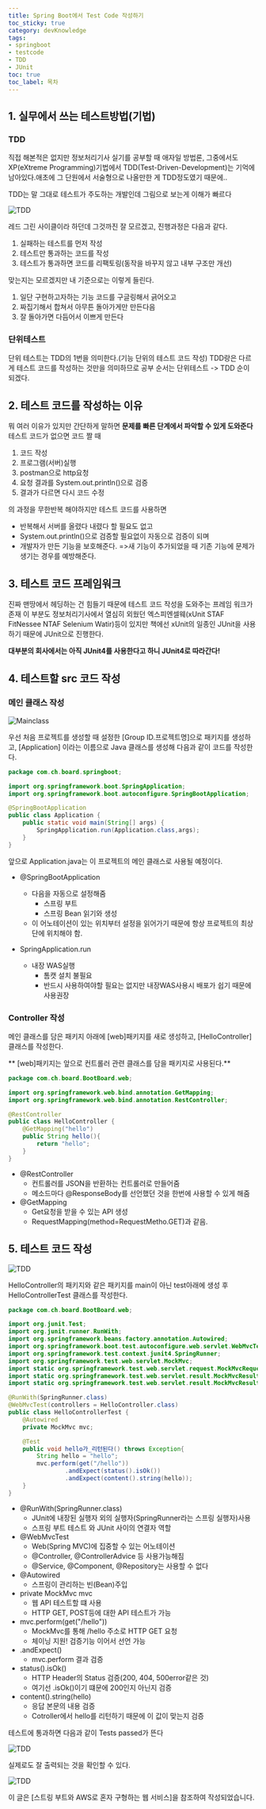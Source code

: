 ```yaml
---
title: Spring Boot에서 Test Code 작성하기
toc_sticky: true
category: devKnowledge
tags:
- springboot
- testcode
- TDD
- JUnit
toc: true
toc_label: 목차
---
```


## 1. 실무에서 쓰는 테스트방법(기법)
### TDD
직접 해본적은 없지만 정보처리기사 실기를 공부할 때 애자일 방법론, 그중에서도 XP(eXtreme Programming)기법에서 TDD(Test-Driven-Development)는 기억에 남아있다.애초에 그 단원에서 서술형으로 나올만한 게 TDD정도였기 때문에..

TDD는 말 그대로 테스트가 주도하는 개발인데 그림으로 보는게 이해가 빠르다

![TDD](/assets/images/2/TDD.png)

레드 그린 사이클이라 하던데 그것까진 잘 모르겠고, 진행과정은 다음과 같다.
1. 실패하는 테스트를 먼저 작성
2. 테스트만 통과하는 코드를 작성
3. 테스트가 통과하면 코드를 리팩토링(동작을 바꾸지 않고 내부 구조만 개선)

맞는지는 모르겠지만 내 기준으로는 이렇게 들린다.
1. 일단 구현하고자하는 기능 코드를 구글링해서 긁어오고
2. 짜집기해서 합쳐서 아무튼 돌아가게만 만든다음
3. 잘 돌아가면 다듬어서 이쁘게 만든다



### 단위테스트
단위 테스트는 TDD의 1번을 의미한다.(기능 단위의 테스트 코드 작성)
TDD랑은 다르게 테스트 코드를 작성하는 것만을 의미하므로 공부 순서는 단위테스트 -> TDD 순이 되겠다.

## 2. 테스트 코드를 작성하는 이유

뭐 여러 이유가 있지만 간단하게 말하면 **문제를 빠른 단계에서 파악할 수 있게 도와준다**
테스트 코드가 없으면 코드 짤 때 
1. 코드 작성
2. 프로그램(서버)실행
3. postman으로 http요청
4. 요청 결과를 System.out.println()으로 검증
5. 결과가 다르면 다시 코드 수정

의 과정을 무한반복 해야하지만 테스트 코드를 사용하면 
+ 반복해서 서버를 올렸다 내렸다 할 필요도 없고 
+ System.out.println()으로 검증할 필요없이 자동으로 검증이 되며
+ 개발자가 만든 기능을 보호해준다.
  =>새 기능이 추가되었을 때 기존 기능에 문제가 생기는 경우를 예방해준다.

## 3. 테스트 코드 프레임워크

진짜 맨땅에서 헤딩하는 건 힘들기 때문에 테스트 코드 작성을 도와주는 프레임 워크가 존재
이 부분도 정보처리기사에서 열심히 외웠던 엑스피엔셀웨(xUnit STAF FitNessee NTAF Selenium Watir)등이 있지만 책에선 xUnit의 일종인 JUnit을 사용하기 때문에 JUnit으로 진행한다.

**대부분의 회사에서는 아직 JUnit4를 사용한다고 하니 JUnit4로 따라간다!**

## 4. 테스트할 src 코드 작성

### 메인 클래스 작성

![Mainclass](/assets/images/2/mainclass.PNG)

우선 처음 프로젝트를 생성할 때 설정한 [Group ID.프로젝트명]으로 패키지를 생성하고, [Application] 이라는 이름으로 Java 클래스를 생성해 다음과 같이 코드를 작성한다.

~~~java
package com.ch.board.springboot;

import org.springframework.boot.SpringApplication;
import org.springframework.boot.autoconfigure.SpringBootApplication;

@SpringBootApplication
public class Application {
    public static void main(String[] args) {
        SpringApplication.run(Application.class,args);
    }
}
~~~

앞으로 Application.java는 이 프로젝트의 메인 클래스로 사용될 예정이다.

+ @SpringBootApplication
  + 다음을 자동으로 설정해줌
    + 스프링 부트
    + 스프링 Bean 읽기와 생성
  + 이 어노테이션이 있는 위치부터 설정을 읽어가기 때문에 항상 프로젝트의 최상단에 위치해야 함.

+ SpringApplication.run
  + 내장 WAS실행
    + 톰캣 설치 불필요
    + 반드시 사용하여야할 필요는 없지만 내장WAS사용시 배포가 쉽기 때문에 사용권장

### Controller 작성

메인 클래스를 담은 패키지 아래에 [web]패키지를 새로 생성하고, [HelloController] 클래스를 작성한다.

** [web]패키지는 앞으로 컨트롤러 관련 클래스를 담을 패키지로 사용된다.**

~~~java
package com.ch.board.BootBoard.web;

import org.springframework.web.bind.annotation.GetMapping;
import org.springframework.web.bind.annotation.RestController;

@RestController
public class HelloController {
    @GetMapping("hello")
    public String hello(){
        return "hello";
    }
}
~~~

+ @RestController
  + 컨트롤러를 JSON을 반환하는 컨트롤러로 만들어줌
  + 메소드마다 @ResponseBody를 선언했던 것을 한번에 사용할 수 있게 해줌
+ @GetMapping
  + Get요청을 받을 수 있는 API 생성
  + RequestMapping(method=RequestMetho.GET)과 같음.


## 5. 테스트 코드 작성

![TDD](/assets/images/2/testclass.PNG)

HelloController의 패키지와 같은 패키지를 main이 아닌 test아래에 생성 후 HelloControllerTest 클래스를 작성한다.

~~~java
package com.ch.board.BootBoard.web;

import org.junit.Test;
import org.junit.runner.RunWith;
import org.springframework.beans.factory.annotation.Autowired;
import org.springframework.boot.test.autoconfigure.web.servlet.WebMvcTest;
import org.springframework.test.context.junit4.SpringRunner;
import org.springframework.test.web.servlet.MockMvc;
import static org.springframework.test.web.servlet.request.MockMvcRequestBuilders.get;
import static org.springframework.test.web.servlet.result.MockMvcResultMatchers.content;
import static org.springframework.test.web.servlet.result.MockMvcResultMatchers.status;

@RunWith(SpringRunner.class)
@WebMvcTest(controllers = HelloController.class)
public class HelloControllerTest {
    @Autowired
    private MockMvc mvc;

    @Test
    public void hello가_리턴된다() throws Exception{
        String hello = "hello";
        mvc.perform(get("/hello"))
                .andExpect(status().isOk())
                .andExpect(content().string(hello));
    }
}

~~~

+ @RunWith(SpringRunner.class)
  + JUnit에 내장된 실행자 외의 실행자(SpringRunner라는 스프링 실행자)사용
  + 스프링 부트 테스트 와 JUnit 사이의 연결자 역할
+ @WebMvcTest
  + Web(Spring MVC)에 집중할 수 있는 어노테이션
  + @Controller, @ControllerAdvice 등 사용가능해짐
  + @Service, @Component, @Repository는 사용할 수 없다
+ @Autowired
  + 스프링이 관리하는 빈(Bean)주입
+ private MockMvc mvc
  + 웹 API 테스트할 떄 사용
  + HTTP GET, POST등에 대한 API 테스트가 가능
+ mvc.perform(get("/hello"))
  + MockMvc를 통해 /hello 주소로 HTTP GET 요청
  + 체이닝 지원! 검증기능 이어서 선언 가능
+ .andExpect()
  + mvc.perform 결과 검증
+ status().isOk()
  + HTTP Header의 Status 검증(200, 404, 500error같은 것)
  + 여기선 .isOk()이기 떄문에 200인지 아닌지 검증
+ content().string(hello)
  + 응답 본문의 내용 검증
  + Cotroller에서 hello를 리턴하기 때문에 이 값이 맞는지 검증



테스트에 통과하면 다음과 같이 Tests passed가 뜬다

![TDD](/assets/images/2/pass.PNG)

실제로도 잘 출력되는 것을 확인할 수 있다.

![TDD](/assets/images/2/result.PNG)





이 글은 [스트링 부트와 AWS로 혼자 구형하는 웹 서비스]을 참조하여 작성되었습니다.
